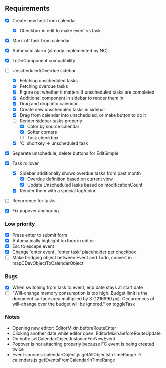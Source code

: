 ## Requirements

- [x] Create new task from calendar
  - [x] Checkbox in edit to make event vs task
- [x] Mark off task from calendar
- [x] Automatic alarm (already implemented by NC)
- [x] ToDoComponent compatibility

- [ ] Unscheduled/Overdue sidebar
    - [x] Fetching unscheduled tasks
    - [x] Fetching overdue tasks
    - [x] Figure out whether it matters if unscheduled tasks are completed
    - [x] Additional component in sidebar to render them in
    - [x] Drag and drop into calendar
    - [x] Create new unscheduled tasks in sidebar
    - [x] Drag from calendar into unscheduled, or make button to do it
    - [ ] Render sidebar tasks properly
      - [x] Color by source calendar
      - [x] Softer corners
      - [ ] Task checkbox
    - [x] 'C' shortkey -> unscheduled task

- [x] Separate unschedule, delete buttons for EditSimple
  
- [x] Task rollover
  - [x] Sidebar additionally shows overdue tasks from past month
    - [x] Overdue definition based on current view
    - [x] Update UnscheduledTasks based on modificationCount
  - [x] Render them with a special tag/color

- [ ] Recurrence for tasks
- [x] Fix popover anchoring

### Low priority

- [x] Press enter to submit form
- [x] Automatically highlight textbox in editor
- [x] Esc to escape event
- [x] Change 'enter event', 'enter task' placeholder per checkbox
- [ ] Make bridging object between Event and Todo, convert in mapCDavObjectToCalendarObject

### Bugs

- [x] When switching from task to event, end date stays at start date
- [ ] "Will-change memory consumption is too high. Budget limit is the document surface area multiplied by 3 (1216990 px). Occurrences of will-change over the budget will be ignored." on toggleTask

### Notes

* Opening new editor: EditorMixin.beforeRouteEnter
* Clicking another date while editor open: EditorMixin.beforeRouteUpdate
* On both: setCalendarObjectInstanceForNewEvent
* Popover is not attaching properly because FC event is being created twice
* Event sources: calendarObject.js getAllObjectsInTimeRange -> calendars.js getEventsFromCalendarInTimeRange